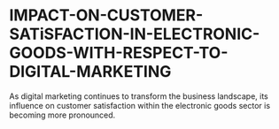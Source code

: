 # IMPACT-ON-CUSTOMER-SATiSFACTION-IN-ELECTRONIC-GOODS-WITH-RESPECT-TO-DIGITAL-MARKETING
As digital marketing continues to transform the business landscape, its influence on customer satisfaction within the electronic goods sector is becoming more pronounced.
